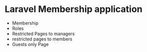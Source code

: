 <h1>Laravel Membership application</h1> 
    <ul>
        <li>Membership</li>
        <li>Roles</li>
        <li>Restricted Pages to managers</li>
        <li>restricted pages to members</li>
        <li>Guests only Page</li>
    </ul>